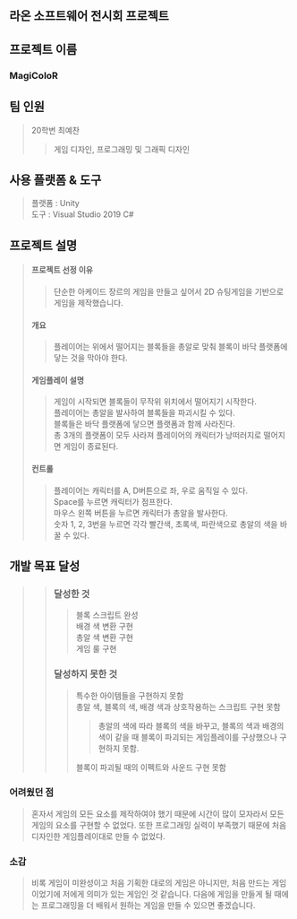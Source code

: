 ## 라온 소프트웨어 전시회 프로젝트
## 프로젝트 이름
### MagiColoR
## 팀 인원
> 20학번 최예찬
> > 게임 디자인, 프로그래밍 및 그래픽 디자인
## 사용 플랫폼 & 도구
> 플랫폼 : Unity <br>
> 도구 : Visual Studio 2019 C#
## 프로젝트 설명
> #### 프로젝트 선정 이유
> > 단순한 아케이드 장르의 게임을 만들고 싶어서 2D 슈팅게임을 기반으로 게임을 제작했습니다.
> #### 개요
> > 플레이어는 위에서 떨어지는 블록들을 총알로 맞춰 블록이 바닥 플랫폼에 닿는 것을 막아야 한다.
> #### 게임플레이 설명
> > 게임이 시작되면 블록들이 무작위 위치에서 떨어지기 시작한다.<br>
> > 플레이어는 총알을 발사하여 블록들을 파괴시킬 수 있다.<br>
> > 블록들은 바닥 플랫폼에 닿으면 플랫폼과 함께 사라진다.<br>
> > 총 3개의 플랫폼이 모두 사라져 플레이어의 캐릭터가 낭떠러지로 떨어지면 게임이 종료된다.
> #### 컨트롤
> > 플레이어는 캐릭터를 A, D버튼으로 좌, 우로 움직일 수 있다.<br>
> > Space를 누르면 캐릭터가 점프한다.<br>
> > 마우스 왼쪽 버튼을 누르면 캐릭터가 총알을 발사한다.<br>
> > 숫자 1, 2, 3번을 누르면 각각 빨간색, 초록색, 파란색으로 총알의 색을 바꿀 수 있다.<br>
## 개발 목표 달성
> > ### 달성한 것
> > > 블록 스크립트 완성<br>
> > > 배경 색 변환 구현<br>
> > > 총알 색 변환 구현<br>
> > > 게임 룰 구현 <br>
> > ### 달성하지 못한 것
> > > 특수한 아이템들을 구현하지 못함<br>
> > > 총알 색, 블록의 색, 배경 색과 상호작용하는 스크립트 구현 못함
> > > > 총알의 색에 따라 블록의 색을 바꾸고, 블록의 색과 배경의 색이 같을 때 블록이 파괴되는 게임플레이를 구상했으나 구현하지 못함.<br>
> > >
> > > 블록이 파괴될 때의 이펙트와 사운드 구현 못함

### 어려웠던 점
> 혼자서 게임의 모든 요소를 제작하여야 했기 때문에 시간이 많이 모자라서 모든 게임의 요소를 구현할 수 없었다. 또한 프로그래밍 실력이 부족했기 때문에 처음 디자인한 게임플레이대로 만들 수 없었다.
### 소감
> 비록 게임이 미완성이고 처음 기획한 대로의 게임은 아니지만, 처음 만드는 게임이었기에 저에게 의미가 있는 게임인 것 같습니다. 다음에 게임을 만들게 될 때에는 프로그래밍을 더 배워서 원하는 게임을 만들 수 있으면 좋겠습니다.
